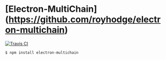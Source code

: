 [Electron-MultiChain]
(https://github.com/royhodge/electron-multichain)
========================================================

[![Travis CI](https://img.shields.io/badge/Travis%20CI-Passing-green.svg?logo=travis)](https://travis-ci.org/royhodge/electron-coinsafe/builds/343376940)



```sh
$ npm install electron-multichain
```

